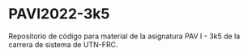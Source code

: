 # PAVI2022-3k5
Repositorio de código para material de la asignatura PAV I - 3k5 de la carrera de sistema de UTN-FRC. 

